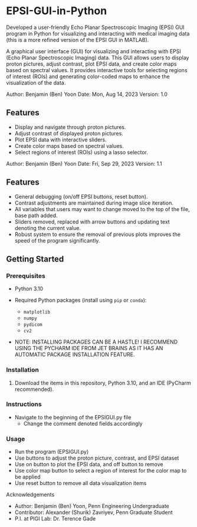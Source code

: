 # EPSI-GUI-in-Python
Developed a user-friendly Echo Planar Spectroscopic Imaging (EPSI) GUI program in Python for visualizing and interacting with medical imaging data (this is a more refined version of the EPSI GUI in MATLAB).

A graphical user interface (GUI) for visualizing and interacting with EPSI (Echo Planar Spectroscopic Imaging) data. This GUI allows users to display proton pictures, adjust contrast, plot EPSI data, and 
create color maps based on spectral values. It provides interactive tools for selecting regions of interest (ROIs) and generating color-coded maps to enhance the visualization of the data.

Author: Benjamin (Ben) Yoon
Date: Mon, Aug 14, 2023
Version: 1.0

## Features

- Display and navigate through proton pictures.
- Adjust contrast of displayed proton pictures.
- Plot EPSI data with interactive sliders.
- Create color maps based on spectral values.
- Select regions of interest (ROIs) using a lasso selector.

Author: Benjamin (Ben) Yoon
Date: Fri, Sep 29, 2023
Version: 1.1

## Features

- General debugging (on/off EPSI buttons, reset button).
- Contrast adjustments are maintained during image slice iteration.
- All variables that users may want to change moved to the top of the file, base path added.
- Sliders removed, replaced with arrow buttons and updating text denoting the current value. 
- Robust system to ensure the removal of previous plots improves the speed of the program significantly.

## Getting Started

### Prerequisites

- Python 3.10
- Required Python packages (install using `pip` or `conda`):
  - `matplotlib`
  - `numpy`
  - `pydicom`
  - `cv2`

- NOTE: INSTALLING PACKAGES CAN BE A HASTLE! I RECOMMEND USING THE PYCHARM IDE FROM JET BRAINS AS IT HAS AN AUTOMATIC PACKAGE INSTALLATION FEATURE.

### Installation

1. Download the items in this repository, Python 3.10, and an IDE (PyCharm recommended).

### Instructions

- Navigate to the beginning of the EPSIGUI.py file
  - Change the comment denoted fields accordingly
    
### Usage
  - Run the program (EPSIGUI.py)
  - Use buttons to adjust the proton picture, contrast, and EPSI dataset
  - Use on button to plot the EPSI data, and off button to remove
  - Use color map button to select a region of interest for the color map to be applied
  - Use reset button to remove all data visualization items

Acknowledgements
  - Author: Benjamin (Ben) Yoon, Penn Engineering Undergraduate
  - Contributor: Alexander (Shurik) Zavriyev, Penn Graduate Student
  - P.I. at PIGI Lab: Dr. Terence Gade
